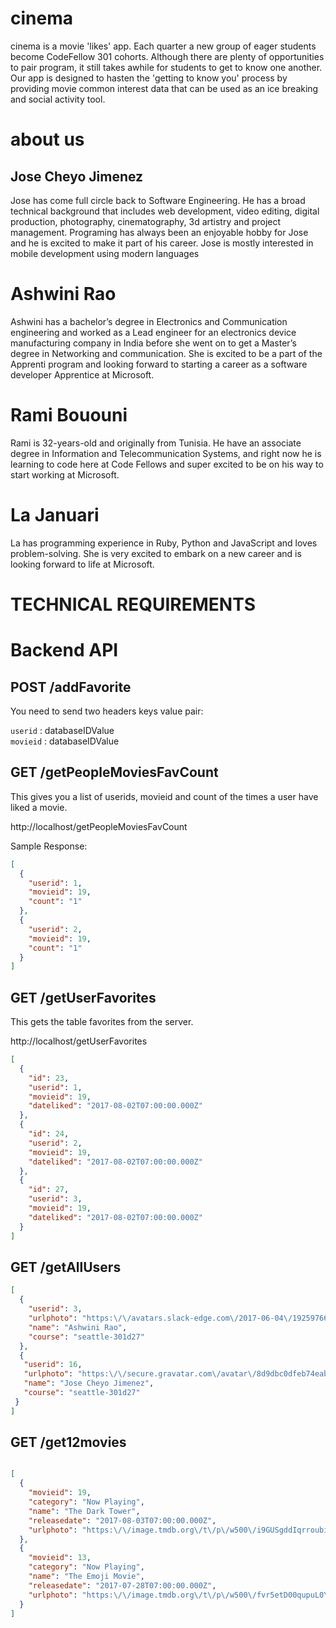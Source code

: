 # cinema
cinema is a movie 'likes' app. Each quarter a new  group of eager students become CodeFellow 301 cohorts. Although there are plenty of opportunities to pair program, it still takes awhile for students to get to know one another. Our app is designed to hasten the 'getting to know you' process by providing movie common interest data that can be used as an ice breaking and social activity tool.
# about us

## Jose Cheyo Jimenez
Jose has come full circle back to Software Engineering. He has a broad technical background that includes web development, video editing, digital production, photography, cinematography, 3d artistry and  project management. Programing has always been an enjoyable hobby for Jose and he is excited to make it part of his career. Jose is mostly interested in mobile development using modern languages

# Ashwini Rao
Ashwini has a bachelor’s degree in Electronics and Communication engineering and worked as a Lead engineer for an electronics device manufacturing company in India before she went on to get a Master’s degree in Networking and communication. She is excited to be a part of the Apprenti program and looking forward to starting a career as a software developer Apprentice at Microsoft.

# Rami Bououni
Rami is 32-years-old and originally from Tunisia. He have an associate degree in Information and Telecommunication Systems, and right now he is learning to code here at Code Fellows and super excited to be on his way to start working at Microsoft.

# La Januari
La has programming experience in Ruby, Python and JavaScript and loves problem-solving. She is very excited to embark on a new career and is looking forward to life at Microsoft.



# TECHNICAL REQUIREMENTS

# Backend API

## POST /addFavorite

You need to send two headers keys value pair:

`userid` : databaseIDValue  
`movieid` : databaseIDValue

## GET /getPeopleMoviesFavCount

This gives you a list of userids, movieid and count of the times a user have liked a movie.

http://localhost/getPeopleMoviesFavCount

Sample Response:
```json
[
  {
    "userid": 1,
    "movieid": 19,
    "count": "1"
  },
  {
    "userid": 2,
    "movieid": 19,
    "count": "1"
  }
]

```
## GET /getUserFavorites

This gets the table favorites from the  server.

http://localhost/getUserFavorites

```json
[
  {
    "id": 23,
    "userid": 1,
    "movieid": 19,
    "dateliked": "2017-08-02T07:00:00.000Z"
  },
  {
    "id": 24,
    "userid": 2,
    "movieid": 19,
    "dateliked": "2017-08-02T07:00:00.000Z"
  },
  {
    "id": 27,
    "userid": 3,
    "movieid": 19,
    "dateliked": "2017-08-02T07:00:00.000Z"
  }
]
```

## GET /getAllUsers

```json
[
  {
    "userid": 3,
    "urlphoto": "https:\/\/avatars.slack-edge.com\/2017-06-04\/192597667269_10ddb6c3e4cc4fc82ad3_original.jpg",
    "name": "Ashwini Rao",
    "course": "seattle-301d27"
  },
  {
   "userid": 16,
   "urlphoto": "https:\/\/secure.gravatar.com\/avatar\/8d9dbc0dfeb74eab8dd9bbd9cbd84680.jpg?s=512&d=https%3A%2F%2Fa.slack-edge.com%2F7fa9%2Fimg%2Favatars%2Fava_0003-512.png",
   "name": "Jose Cheyo Jimenez",
   "course": "seattle-301d27"
 }
]
```
## GET /get12movies

```json

[
  {
    "movieid": 19,
    "category": "Now Playing",
    "name": "The Dark Tower",
    "releasedate": "2017-08-03T07:00:00.000Z",
    "urlphoto": "https:\/\/image.tmdb.org\/t\/p\/w500\/i9GUSgddIqrroubiLsvvMRYyRy0.jpg"
  },
  {
    "movieid": 13,
    "category": "Now Playing",
    "name": "The Emoji Movie",
    "releasedate": "2017-07-28T07:00:00.000Z",
    "urlphoto": "https:\/\/image.tmdb.org\/t\/p\/w500\/fvr5etD00qupuL0YcTVfz8msJCa.jpg"
  }
]

```
